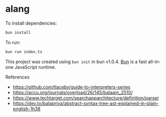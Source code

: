 # alang

To install dependencies:

```bash
bun install
```

To run:

```bash
bun run index.ts
```

This project was created using `bun init` in bun v1.0.4. [Bun](https://bun.sh) is a fast all-in-one JavaScript runtime.

References
- https://github.com/tlaceby/guide-to-interpreters-series
- https://accu.org/journals/overload/26/145/balaam_2510/
- https://www.techtarget.com/searchapparchitecture/definition/parser
- https://dev.to/balapriya/abstract-syntax-tree-ast-explained-in-plain-english-1h38
